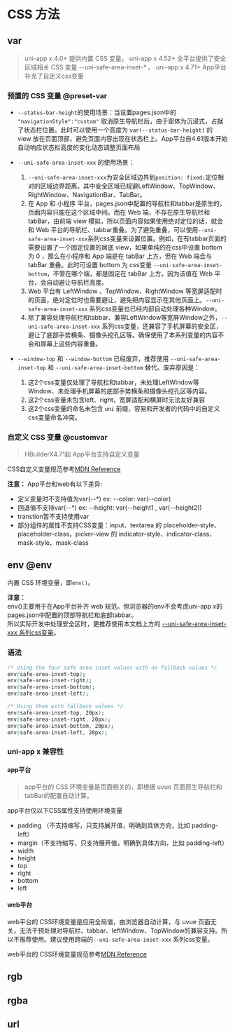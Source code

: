 # CSS 方法

## var

<!-- CSSJSON.variables_values.compatibility -->

> uni-app x 4.0+ 提供内置 CSS 变量。
> uni-app x 4.52+ 全平台提供了安全区域相关 CSS 变量 --uni-safe-area-inset-* 。
> uni-app x 4.71+ App平台补充了自定义css变量

### 预置的 CSS 变量 @preset-var

- `--status-bar-height`的使用场景：当设置pages.json中的 `"navigationStyle":"custom"` 取消原生导航栏后，由于窗体为沉浸式，占据了状态栏位置。此时可以使用一个高度为 `var(--status-bar-height)` 的 view 放在页面顶部，避免页面内容出现在状态栏上。App平台自4.61版本开始自动响应状态栏高度的变化动态调整页面布局
- `--uni-safe-area-inset-xxx` 的使用场景：
  1. `--uni-safe-area-inset-xxx`为安全区域边界到`position: fixed;`定位相对的区域边界距离。其中安全区域已规避LeftWindow、TopWindow、RightWindow、NavigationBar、TabBar。
  2. 在 App 和 小程序 平台，pages.json中配置的导航栏和tabbar是原生的，页面内容只能在这个区域中间。而在 Web 端，不存在原生导航栏和 tabBar，由前端 view 模拟，所以页面内容如果使用绝对定位的话，就会和 Web 平台的导航栏、tabbar重叠。为了避免重叠，可以使用`--uni-safe-area-inset-xxx`系列css变量来设置位置。例如，在有tabbar页面的需要设置了一个固定位置的居底 view，如果单纯的在css中设置 bottom 为 0 ，那么在小程序和 App 端是在 tabBar 上方，但在 Web 端会与 tabBar 重叠。此时可设置 bottom 为 css变量 `--uni-safe-area-inset-bottom`，不管在哪个端，都是固定在 tabBar 上方。因为该值在 Web 平台，会自动避让导航栏高度。
  3. Web 平台有 LeftWindow 、TopWindow、RightWindow 等宽屏适配时的页面，绝对定位时也需要避让，避免把内容显示在其他页面上。`--uni-safe-area-inset-xxx` 系列css变量也已经内部自动处理各种Window。
  4. 除了兼容处理导航栏和tabbar、兼容LeftWindow等宽屏Window之外，`--uni-safe-area-inset-xxx` 系列css变量，还兼容了手机屏幕的安全区，避让了底部手势横条、摄像头挖孔区等。确保使用了本系列变量的内容不会和屏幕上这些内容重叠。

- `--window-top` 和 `--window-bottom` 已经废弃，推荐使用 `--uni-safe-area-inset-top` 和 `--uni-safe-area-inset-bottom` 替代。废弃原因是：
  1. 这2个css变量仅处理了导航栏和tabbar，未处理LeftWindow等Window、未处理手机屏幕的底部手势横条和摄像头挖孔区等内容。
  2. 这2个css变量未包含left、right，宽屏适配和横屏时无法友好兼容
  3. 这2个css变量的命名未包含 `uni` 前缀，容易和开发者的代码中的自定义css变量命名冲突。

### 自定义 CSS 变量 @customvar
> HBuilderX4.71起 App平台支持自定义变量

CSS自定义变量规范参考[MDN Reference](https://developer.mozilla.org/zh-CN/docs/Web/CSS/--*)

**注意：**
App平台和web有以下差异:
- 定义变量时不支持值为var(--*) ex: --color: var(--color)
- 回退值不支持var(--*) ex: --height: var(--height1 , var(--height2))
- transtion暂不支持使用var
- 部分组件的属性不支持CSS变量：input、textarea 的 placeholder-style、placeholder-class，picker-view 的 indicator-style、indicator-class、mask-style、mask-class

<!-- CSSJSON.variables_values.example -->

## env @env

<!-- CSSJSON.function-env_values.compatibility -->

内置 CSS 环境变量，即`env()`。

**注意：**\
env()主要用于在App平台补齐 web 规范。但浏览器的env不会考虑uni-app x的pages.json中配置的顶部导航栏和底部tabbar。\
所以实际开发中处理安全区时，更推荐使用本文档上方的 [--uni-safe-area-inset-xxx 系列css变量](#var)。

### 语法
```css
/* Using the four safe area inset values with no fallback values */
env(safe-area-inset-top);
env(safe-area-inset-right);
env(safe-area-inset-bottom);
env(safe-area-inset-left);

/* Using them with fallback values */
env(safe-area-inset-top, 20px);
env(safe-area-inset-right, 20px);
env(safe-area-inset-bottom, 20px);
env(safe-area-inset-left, 20px);
```

### uni-app x 兼容性
#### app平台

> app平台的 CSS 环境变量是页面相关的，即根据 uvue 页面原生导航栏和tabBar的配置自动计算。

app平台仅以下CSS属性支持使用环境变量
- padding （不支持缩写，只支持展开值，明确到具体方向，比如 padding-left）
- margin（不支持缩写，只支持展开值，明确到具体方向，比如 padding-left）
- width
- height
- top
- right
- bottom
- left

#### web平台

web平台的 CSS环境变量是应用全局值，由浏览器自动计算，与 uvue 页面无关，无法干预处理对导航栏、tabbar、leftWindow、TopWindow的兼容支持。所以不推荐使用。建议使用跨端的`--uni-safe-area-inset-xxx` 系列css变量。

web平台的 CSS环境变量规范参考[MDN Reference](https://developer.mozilla.org/zh-CN/docs/Web/CSS/env)

<!-- CSSJSON.function-env_values.example -->

## rgb

<!-- CSSJSON.function-rgb_values.description -->

<!-- CSSJSON.function-rgb_values.compatibility -->

<!-- CSSJSON.function-rgb_values.example -->

## rgba

<!-- CSSJSON.function-rgba_values.description -->

<!-- CSSJSON.function-rgba_values.compatibility -->

<!-- CSSJSON.function-rgba_values.example -->

## url

<!-- CSSJSON.function-url_values.description -->

<!-- CSSJSON.function-url_values.compatibility -->

<!-- CSSJSON.function-url_values.example -->
